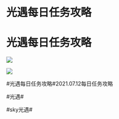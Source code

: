 # 光遇每日任务攻略
# 光遇每日任务攻略
![](https://ok.166.net/reunionpub/ds/kol/20210712/002702-fi6gpnwd2o.png)

![](https://ok.166.net/reunionpub/ds/kol/20210712/002712-1frbs04s52.png)

#光遇每日任务攻略#2021.07.12每日任务攻略

#光遇#

#sky光遇#

